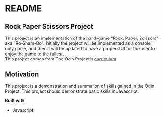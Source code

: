 # README
## Rock Paper Scissors Project
 This project is an implementation of the hand-game "Rock, Paper, Scissors" aka "Ro-Sham-Bo". Initially the project will be implemented as a console only game, and then it will be updated to have a proper GUI for the user to enjoy the game to the fullest.    
 This project comes from The Odin Project's [curriculum](https://www.theodinproject.com/courses/web-development-101/lessons/rock-paper-scissors)
## Motivation
This project is a demonstration and summation of skills gained in the Odin Project. This project should demonstrate basic skills in Javascript.

<b>Built with</b>
- Javascript
